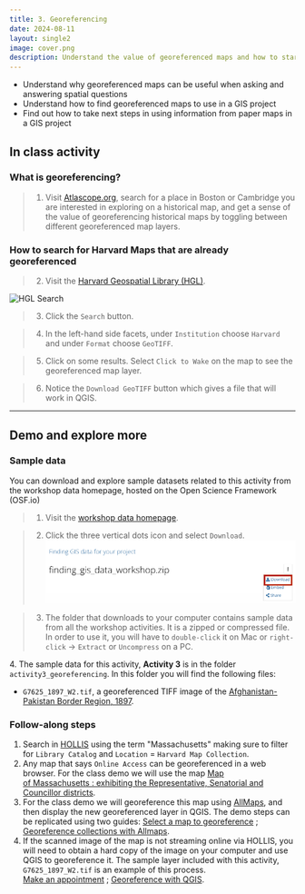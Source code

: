```yaml
---
title: 3. Georeferencing
date: 2024-08-11
layout: single2
image: cover.png
description: Understand the value of georeferenced maps and how to start using them in a GIS project. 
---
```


- Understand why georeferenced maps can be useful when asking and answering spatial questions
- Understand how to find georeferenced maps to use in a GIS project
- Find out how to take next steps in using information from paper maps in a GIS project

## In class activity 

### What is georeferencing?

> 1. Visit [Atlascope.org](https://www.atlascope.org/), search for a place in Boston or Cambridge you are interested in exploring on a historical map, and get a sense of the value of georeferencing historical maps by toggling between different georeferenced map layers.

### How to search for Harvard Maps that are already georeferenced

> 2. Visit the [Harvard Geospatial Library (HGL)](https://hgl.harvard.edu/?_gl=1*1y0xlw4*_ga*NTcxOTEzNDcyLjE3MjE4NTI2NzQ.*_ga_3CXC97RWEK*MTcyNDQzNTUyMC4yNy4wLjE3MjQ0MzU1MjAuNjAuMC4w).

![HGL Search](hgl-search.png)

> 3. Click the `Search` button.

> 4. In the left-hand side facets, under `Institution` choose `Harvard` and under `Format` choose `GeoTIFF`.   

> 5. Click on some results. Select `Click to Wake` on the map to see the georeferenced map layer.

> 6. Notice the `Download GeoTIFF` button which gives a file that will work in QGIS.



--- 

## Demo and explore more

### Sample data
You can download and explore sample datasets related to this activity from the workshop data homepage, hosted on the Open Science Framework (OSF.io)
> 1. Visit the [workshop data homepage](https://osf.io/exnyg). 

> 2. Click the three vertical dots icon and select `Download`.
![OSF data download page](../media/download.png)

> 3. The folder that downloads to your computer contains sample data from all the workshop activities. It is a zipped or compressed file. In order to use it, you will have to `double-click` it on Mac or `right-click` → `Extract` or `Uncompress` on a PC. 

<div class="alert-success">
<p>4. The sample data for this activity, <strong>Activity 3</strong> is in the folder <code>activity3_georeferencing</code>. In this folder you will find the following files:
</p>
<ul>
<li><code>G7625_1897_W2.tif</code>, a georeferenced TIFF image of the <a href="https://id.lib.harvard.edu/alma/990126040650203941/catalog">Afghanistan-Pakistan Border Region, 1897</a>.</li>
</ul>
</div>


### Follow-along steps

1. Search in [HOLLIS](https://hollis.harvard.edu/primo-explore/search?query=any,contains,massachusetts&tab=books&search_scope=default_scope&vid=HVD2&facet=library,include,map&lang=en_US&offset=0) using the term "Massachusetts" making sure to filter for `Library Catalog` and `Location` = `Harvard Map Collection`.
2. Any map that says `Online Access` can be georeferenced in a web browser. For the class demo we will use the map [Map of Massachusetts : exhibiting the Representative, Senatorial and Councillor districts](https://hollis.harvard.edu/primo-explore/fulldisplay?docid=01HVD_ALMA212094551850003941&context=L&vid=HVD2&lang=en_US&search_scope=default_scope&adaptor=Local%20Search%20Engine&tab=books&query=any%2Ccontains%2Cmassachusetts&facet=library%2Cinclude%2Cmap&facet=searchcreationdate%2Cinclude%2C1800%7C%2C%7C1950&offset=30).
3. For the class demo we will georeference this map using [AllMaps](https://editor.allmaps.org/), and then display the new georeferenced layer in QGIS. The demo steps can be replicated using two guides: [Select a map to georeference](https://mapping.share.library.harvard.edu/tutorials/georeferencing/selecting-a-map/) ; [Georeference collections with Allmaps](https://mapping.share.library.harvard.edu/tutorials/georeferencing/allmaps/).
4. If the scanned image of the map is not streaming online via HOLLIS, you will need to obtain a hard copy of the image on your computer and use QGIS to georeference it. The sample layer included with this activity, `G7625_1897_W2.tif` is an example of this process. <br>[Make an appointment](https://library.harvard.edu/libraries/harvard-map-collection) ; [Georeference with QGIS](https://mapping.share.library.harvard.edu/tutorials/georeferencing/qgis/).



